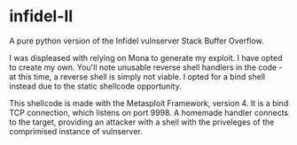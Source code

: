# infidel-II
A pure python version of the Infidel vulnserver Stack Buffer Overflow.

I was displeased with relying on Mona to generate my exploit. I have opted to create my own.
You'll note unusable reverse shell handlers in the code - at this time, a reverse shell is simply not viable. I opted for a bind shell instead due to the static shellcode opportunity.

This shellcode is made with the Metasploit Framework, version 4. It is a bind TCP connection, which listens on port 9998. A homemade handler connects to the target, providing an attacker with a shell with the priveleges of the comprimised instance of vulnserver.
